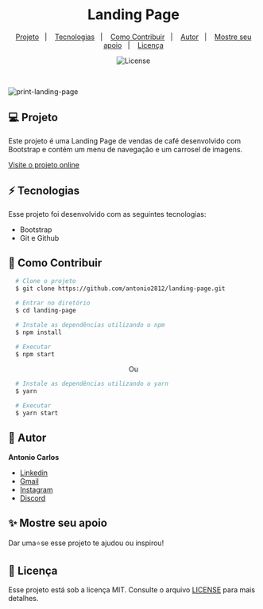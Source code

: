<h1 align="center"> Landing Page </h1>

<p align="center">
  <a href="#--projeto">Projeto</a>&nbsp;&nbsp;&nbsp;|&nbsp;&nbsp;&nbsp;
  <a href="#--tecnologias">Tecnologias</a>&nbsp;&nbsp;&nbsp;|&nbsp;&nbsp;&nbsp;
  <a href="#--como-contribuir">Como Contribuir</a>&nbsp;&nbsp;&nbsp;|&nbsp;&nbsp;&nbsp;
  <a href="#--autor">Autor</a>&nbsp;&nbsp;&nbsp;|&nbsp;&nbsp;&nbsp;
  <a href="#--mostre-seu-apoio">Mostre seu apoio</a>&nbsp;&nbsp;&nbsp;|&nbsp;&nbsp;&nbsp;
  <a href="#memo--licença">Licença</a>
</p>

<p align="center">
  <img alt="License" src="https://img.shields.io/static/v1?label=license&message=MIT&color=49AA26&labelColor=000000">
</p>

<br>

![print-landing-page](https://github.com/antonio2812/landing-page/assets/104834145/ffb4f60b-20c7-41a4-bb91-420903b9e832)

## 💻  Projeto

Este projeto é uma Landing Page de vendas de café desenvolvido com Bootstrap e contém um menu de navegação e um carrosel de imagens.

[Visite o projeto online](https://antonio2812.github.io/landing-page)

## ⚡  Tecnologias

Esse projeto foi desenvolvido com as seguintes tecnologias:

- Bootstrap
- Git e Github

## 🤝  Como Contribuir

```bash
  # Clone o projeto
  $ git clone https://github.com/antonio2812/landing-page.git
````

```bash
  # Entrar no diretório
  $ cd landing-page
```

```bash
  # Instale as dependências utilizando o npm
  $ npm install
```

```bash
  # Executar
  $ npm start
```

<p align="center">Ou</p>

```bash
  # Instale as dependências utilizando o yarn
  $ yarn
```

```bash
  # Executar
  $ yarn start
```

## 👤  Autor

**Antonio  Carlos**

* [Linkedin](https://www.linkedin.com/in/antonio-carlos-de-souza-junior-03783221b/)
* [Gmail](mailto:acarlosdesouzajunior@gmail.com)
* [Instagram](https://www.instagram.com/carlosdesouzajunior.antonio/)
* [Discord](https://discord.com/channels/@me)

## ✨  Mostre seu apoio

Dar uma⭐️se esse projeto te ajudou ou inspirou!

## :memo:  Licença

Esse projeto está sob a licença MIT. Consulte o arquivo <a href="https://github.com/antonio2812/landing-page/blob/main/LICENSE">LICENSE</a> para mais detalhes.
